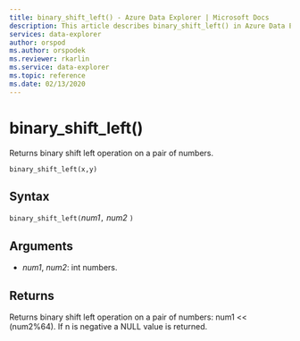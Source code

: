 ```yaml
---
title: binary_shift_left() - Azure Data Explorer | Microsoft Docs
description: This article describes binary_shift_left() in Azure Data Explorer.
services: data-explorer
author: orspod
ms.author: orspodek
ms.reviewer: rkarlin
ms.service: data-explorer
ms.topic: reference
ms.date: 02/13/2020
---
```

# binary_shift_left()

Returns binary shift left operation on a pair of numbers.

```kusto
binary_shift_left(x,y)	
```

## Syntax

`binary_shift_left(`*num1*`,` *num2* `)`

## Arguments

* *num1*, *num2*: int numbers.

## Returns

Returns binary shift left operation on a pair of numbers: num1 << (num2%64).
If n is negative a NULL value is returned.